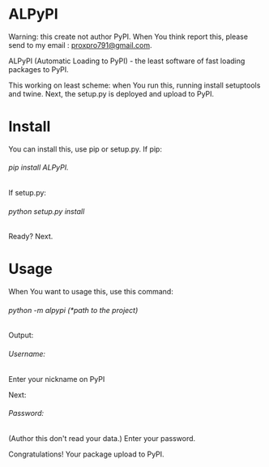 # ALPyPI 
Warning: this create not author PyPI. When You think report this, please send to my email : proxpro791@gmail.com.
<p>ALPyPI (Automatic Loading to PyPI) - the least software of fast loading packages to PyPI.</p>
<p>This working on least scheme: when You run this, running install setuptools and twine. Next, the setup.py is deployed and upload to PyPI.</p>

# Install
You can install this, use pip or setup.py.
If pip:
<h6>  pip install ALPyPI.  </h6>
<p>If setup.py:</p>
<h6>  python setup.py install  </h6>
<p>Ready? Next.</p>

# Usage
When You want to usage this, use this command:
<h6>  python -m alpypi (*path to the project)  </h6>
<p>Output:</p>
<h6>Username:</h6>
<p>Enter your nickname on PyPI</p>
<p>Next:</p>
<h6>Password:</h6>
<p>(Author this don't read your data.) Enter your password.</p>
<p>Congratulations! Your package upload to PyPI.</p>


